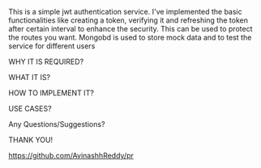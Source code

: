 This is a simple jwt authentication service. I've implemented the basic functionalities like creating a token, verifying it and refreshing
the token after certain interval to enhance the security. This can be used to protect the routes you want. Mongobd is used to store mock data and to test the service for 
different users

WHY IT IS REQUIRED?


WHAT IT IS?
                                   
HOW TO IMPLEMENT IT?

USE CASES?

Any Questions/Suggestions?


THANK YOU!

https://github.com/AvinashhReddy/pr

